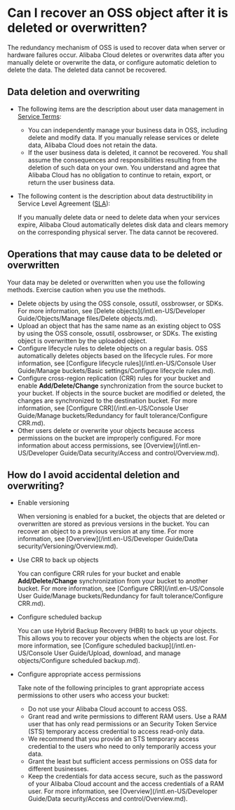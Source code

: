 # Can I recover an OSS object after it is deleted or overwritten?

The redundancy mechanism of OSS is used to recover data when server or hardware failures occur. Alibaba Cloud deletes or overwrites data after you manually delete or overwrite the data, or configure automatic deletion to delete the data. The deleted data cannot be recovered.

## Data deletion and overwriting

-   The following items are the description about user data management in [Service Terms](https://help.aliyun.com/document_detail/31821.html):
    -   You can independently manage your business data in OSS, including delete and modify data. If you manually release services or delete data, Alibaba Cloud does not retain the data.
    -   If the user business data is deleted, it cannot be recovered. You shall assume the consequences and responsibilities resulting from the deletion of such data on your own. You understand and agree that Alibaba Cloud has no obligation to continue to retain, export, or return the user business data.
-   The following content is the description about data destructibility in Service Level Agreement \([SLA](https://help.aliyun.com/document_detail/60175.html)\):

    If you manually delete data or need to delete data when your services expire, Alibaba Cloud automatically deletes disk data and clears memory on the corresponding physical server. The data cannot be recovered.


## Operations that may cause data to be deleted or overwritten

Your data may be deleted or overwritten when you use the following methods. Exercise caution when you use the methods.

-   Delete objects by using the OSS console, ossutil, ossbrowser, or SDKs. For more information, see [Delete objects](/intl.en-US/Developer Guide/Objects/Manage files/Delete objects.md).
-   Upload an object that has the same name as an existing object to OSS by using the OSS console, ossutil, ossbrowser, or SDKs. The existing object is overwritten by the uploaded object.
-   Configure lifecycle rules to delete objects on a regular basis. OSS automatically deletes objects based on the lifecycle rules. For more information, see [Configure lifecycle rules](/intl.en-US/Console User Guide/Manage buckets/Basic settings/Configure lifecycle rules.md).
-   Configure cross-region replication \(CRR\) rules for your bucket and enable **Add/Delete/Change** synchronization from the source bucket to your bucket. If objects in the source bucket are modified or deleted, the changes are synchronized to the destination bucket. For more information, see [Configure CRR](/intl.en-US/Console User Guide/Manage buckets/Redundancy for fault tolerance/Configure CRR.md).
-   Other users delete or overwrite your objects because access permissions on the bucket are improperly configured. For more information about access permissions, see [Overview](/intl.en-US/Developer Guide/Data security/Access and control/Overview.md).

## How do I avoid accidental deletion and overwriting?

-   Enable versioning

    When versioning is enabled for a bucket, the objects that are deleted or overwritten are stored as previous versions in the bucket. You can recover an object to a previous version at any time. For more information, see [Overview](/intl.en-US/Developer Guide/Data security/Versioning/Overview.md).

-   Use CRR to back up objects

    You can configure CRR rules for your bucket and enable **Add/Delete/Change** synchronization from your bucket to another bucket. For more information, see [Configure CRR](/intl.en-US/Console User Guide/Manage buckets/Redundancy for fault tolerance/Configure CRR.md).

-   Configure scheduled backup

    You can use Hybrid Backup Recovery \(HBR\) to back up your objects. This allows you to recover your objects when the objects are lost. For more information, see [Configure scheduled backup](/intl.en-US/Console User Guide/Upload, download, and manage objects/Configure scheduled backup.md).

-   Configure appropriate access permissions

    Take note of the following principles to grant appropriate access permissions to other users who access your bucket:

    -   Do not use your Alibaba Cloud account to access OSS.
    -   Grant read and write permissions to different RAM users. Use a RAM user that has only read permissions or an Security Token Service \(STS\) temporary access credential to access read-only data.
    -   We recommend that you provide an STS temporary access credential to the users who need to only temporarily access your data.
    -   Grant the least but sufficient access permissions on OSS data for different businesses.
    -   Keep the credentials for data access secure, such as the password of your Alibaba Cloud account and the access credentials of a RAM user.
    For more information, see [Overview](/intl.en-US/Developer Guide/Data security/Access and control/Overview.md).


